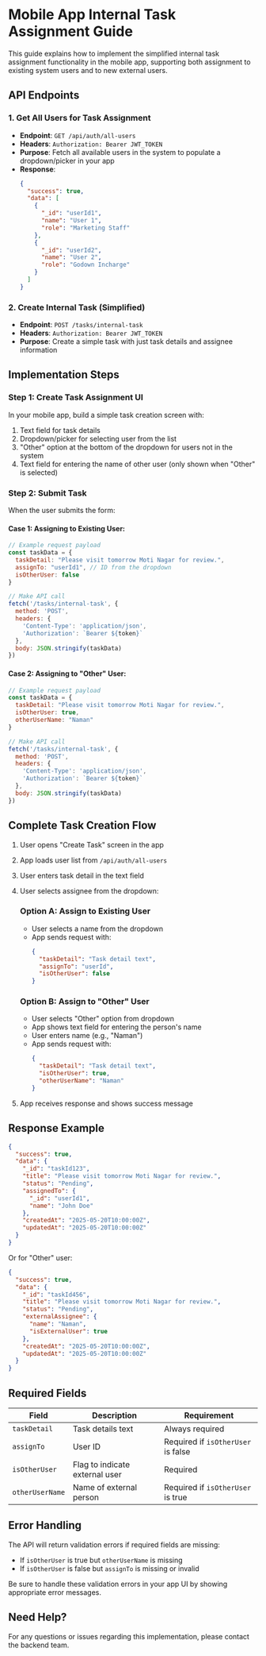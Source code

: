 # Mobile App Internal Task Assignment Guide

This guide explains how to implement the simplified internal task assignment functionality in the mobile app, supporting both assignment to existing system users and to new external users.

## API Endpoints

### 1. Get All Users for Task Assignment
- **Endpoint**: `GET /api/auth/all-users`
- **Headers**: `Authorization: Bearer JWT_TOKEN`
- **Purpose**: Fetch all available users in the system to populate a dropdown/picker in your app
- **Response**:
  ```json
  {
    "success": true,
    "data": [
      {
        "_id": "userId1",
        "name": "User 1",
        "role": "Marketing Staff"
      },
      {
        "_id": "userId2",
        "name": "User 2",
        "role": "Godown Incharge"
      }
    ]
  }
  ```

### 2. Create Internal Task (Simplified)
- **Endpoint**: `POST /tasks/internal-task`
- **Headers**: `Authorization: Bearer JWT_TOKEN`
- **Purpose**: Create a simple task with just task details and assignee information

## Implementation Steps

### Step 1: Create Task Assignment UI

In your mobile app, build a simple task creation screen with:

1. Text field for task details
2. Dropdown/picker for selecting user from the list
3. "Other" option at the bottom of the dropdown for users not in the system
4. Text field for entering the name of other user (only shown when "Other" is selected)

### Step 2: Submit Task

When the user submits the form:

#### Case 1: Assigning to Existing User:
```javascript
// Example request payload
const taskData = {
  taskDetail: "Please visit tomorrow Moti Nagar for review.",
  assignTo: "userId1", // ID from the dropdown
  isOtherUser: false
}

// Make API call
fetch('/tasks/internal-task', {
  method: 'POST',
  headers: {
    'Content-Type': 'application/json',
    'Authorization': `Bearer ${token}`
  },
  body: JSON.stringify(taskData)
})
```

#### Case 2: Assigning to "Other" User:
```javascript
// Example request payload
const taskData = {
  taskDetail: "Please visit tomorrow Moti Nagar for review.",
  isOtherUser: true,
  otherUserName: "Naman"
}

// Make API call
fetch('/tasks/internal-task', {
  method: 'POST',
  headers: {
    'Content-Type': 'application/json',
    'Authorization': `Bearer ${token}`
  },
  body: JSON.stringify(taskData)
})
```

## Complete Task Creation Flow

1. User opens "Create Task" screen in the app
2. App loads user list from `/api/auth/all-users`
3. User enters task detail in the text field
4. User selects assignee from the dropdown:
   
   ### Option A: Assign to Existing User
   - User selects a name from the dropdown
   - App sends request with:
     ```json
     {
       "taskDetail": "Task detail text",
       "assignTo": "userId",
       "isOtherUser": false
     }
     ```
   
   ### Option B: Assign to "Other" User
   - User selects "Other" option from dropdown
   - App shows text field for entering the person's name
   - User enters name (e.g., "Naman")
   - App sends request with:
     ```json
     {
       "taskDetail": "Task detail text",
       "isOtherUser": true,
       "otherUserName": "Naman"
     }
     ```

5. App receives response and shows success message

## Response Example

```json
{
  "success": true,
  "data": {
    "_id": "taskId123",
    "title": "Please visit tomorrow Moti Nagar for review.",
    "status": "Pending",
    "assignedTo": {
      "_id": "userId1",
      "name": "John Doe"
    },
    "createdAt": "2025-05-20T10:00:00Z",
    "updatedAt": "2025-05-20T10:00:00Z"
  }
}
```

Or for "Other" user:

```json
{
  "success": true,
  "data": {
    "_id": "taskId456",
    "title": "Please visit tomorrow Moti Nagar for review.",
    "status": "Pending",
    "externalAssignee": {
      "name": "Naman",
      "isExternalUser": true
    },
    "createdAt": "2025-05-20T10:00:00Z",
    "updatedAt": "2025-05-20T10:00:00Z"
  }
}
```

## Required Fields

| Field | Description | Requirement |
|-------|-------------|------------|
| `taskDetail` | Task details text | Always required |
| `assignTo` | User ID | Required if `isOtherUser` is false |
| `isOtherUser` | Flag to indicate external user | Required |
| `otherUserName` | Name of external person | Required if `isOtherUser` is true |

## Error Handling

The API will return validation errors if required fields are missing:
- If `isOtherUser` is true but `otherUserName` is missing
- If `isOtherUser` is false but `assignTo` is missing or invalid

Be sure to handle these validation errors in your app UI by showing appropriate error messages.

## Need Help?

For any questions or issues regarding this implementation, please contact the backend team. 